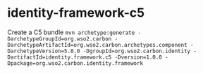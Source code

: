 # identity-framework-c5

Create a C5 bundle
```mvn archetype:generate -DarchetypeGroupId=org.wso2.carbon -DarchetypeArtifactId=org.wso2.carbon.archetypes.component -DarchetypeVersion=5.0.0 -DgroupId=org.wso2.carbon.identity -DartifactId=identity.framework.c5 -Dversion=1.0.0 -Dpackage=org.wso2.carbon.identity.framework```